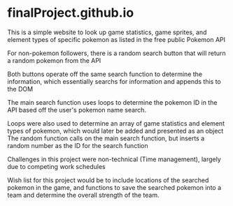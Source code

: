 # finalProject.github.io


This is a simple website to look up game statistics, game sprites, and element types of specific pokemon as listed in the free public Pokemon API

For non-pokemon followers, there is a random search button that will return a random pokemon from the API

Both buttons operate off the same search function to determine the information, which essentially searchs for information and appends this to the DOM

The main search function uses loops to determine the pokemon ID in the API based off the user's pokemon name search.

Loops were also used to determine an array of game statistics and element types of pokemon, which would later be added and presented as an object
The random function calls on the main search function, but inserts a random number as the ID for the search function

Challenges in this project were non-technical (Time management), largely due to competing work schedules

Wish list for this project would be to include locations of the searched pokemon in the game, and functions to save the searched pokemon into a team and determine the overall strength of the team.

